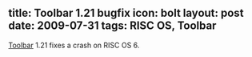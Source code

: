 title: Toolbar 1.21 bugfix
icon: bolt
layout: post
date: 2009-07-31
tags: RISC OS, Toolbar
----

[Toolbar](/risc.os/toolbar.html) 1.21 fixes a crash on RISC OS 6.
